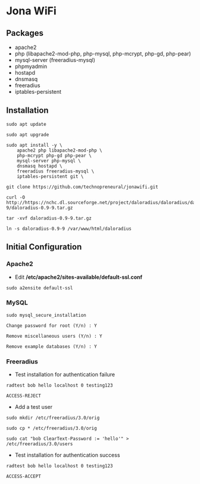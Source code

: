 # Jona WiFi

## Packages

* apache2
* php (libapache2-mod-php, php-mysql, php-mcrypt, php-gd, php-pear)
* mysql-server (freeradius-mysql)
* phpmyadmin
* hostapd
* dnsmasq
* freeradius
* iptables-persistent
 
## Installation
```
sudo apt update

sudo apt upgrade

sudo apt install -y \
	apache2 php libapache2-mod-php \
	php-mcrypt php-gd php-pear \
	mysql-server php-mysql \
	dnsmasq hostapd \
	freeradius freeradius-mysql \
	iptables-persistent git \
```

```
git clone https://github.com/technopreneural/jonawifi.git
```

```
curl -O http://https://nchc.dl.sourceforge.net/project/daloradius/daloradius/daloradius0.9-9/daloradius-0.9-9.tar.gz

tar -xvf daloradius-0.9-9.tar.gz

ln -s daloradius-0.9-9 /var/www/html/daloradius
```

## Initial Configuration

### Apache2

* Edit **/etc/apache2/sites-available/default-ssl.conf**

```
sudo a2ensite default-ssl
```

### MySQL

```
sudo mysql_secure_installation
```

```
Change password for root (Y/n) : Y
```
```
Remove miscellaneous users (Y/n) : Y
```
```
Remove example databases (Y/n) : Y
```

### Freeradius

* Test installation for authentication failure

```
radtest bob hello localhost 0 testing123
```

```
ACCESS-REJECT
```

* Add a test user

```
sudo mkdir /etc/freeradius/3.0/orig

sudo cp * /etc/freeradius/3.0/orig

sudo cat "bob ClearText-Password := 'hello'" > /etc/freeradius/3.0/users
```

* Test installation for authentication success
```
radtest bob hello localhost 0 testing123
```

```
ACCESS-ACCEPT
```


